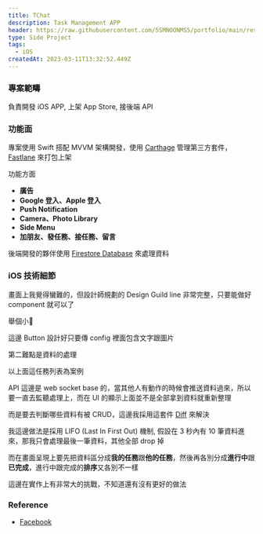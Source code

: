 ```yaml
---
title: TChat
description: Task Management APP
header: https://raw.githubusercontent.com/5SMNOONMS5/portfolio/main/resources/projects/tchat/tchat2.png
type: Side Project
tags:
  - iOS
createdAt: 2023-03-11T13:32:52.449Z
---
```


### 專案範疇

負責開發 iOS APP, 上架 App Store, 接後端 API

### 功能面

專案使用 Swift 搭配 MVVM 架構開發，使用 [Carthage](https://github.com/Carthage/Carthage) 管理第三方套件，[Fastlane](https://fastlane.tools/) 來打包上架

功能方面

* **廣告**
  <smart-figure src="https://raw.githubusercontent.com/5SMNOONMS5/portfolio/main/resources/projects/tchat/tchat5.png"></smart-figure>
* **Google 登入、Apple 登入**
  <smart-figure src="https://raw.githubusercontent.com/5SMNOONMS5/portfolio/main/resources/projects/tchat/tchat6.png"></smart-figure>
* **Push Notification**
  <smart-figure src="https://raw.githubusercontent.com/5SMNOONMS5/portfolio/main/resources/projects/tchat/tchat7.png"></smart-figure>
* **Camera、Photo Library**
  <smart-figure src="https://raw.githubusercontent.com/5SMNOONMS5/portfolio/main/resources/projects/tchat/tchat8.png"></smart-figure> 
* **Side Menu**
  <smart-figure src="https://raw.githubusercontent.com/5SMNOONMS5/portfolio/main/resources/projects/tchat/tchat9.png"></smart-figure>
* **加朋友、發任務、接任務、留言**
  <smart-figure src="https://raw.githubusercontent.com/5SMNOONMS5/portfolio/main/resources/projects/tchat/tchat10.png"></smart-figure>
  <smart-figure src="https://raw.githubusercontent.com/5SMNOONMS5/portfolio/main/resources/projects/tchat/tchat11.png"></smart-figure>

後端開發的夥伴使用 [Firestore Database](https://cloud.google.com/firestore?utm_source=google&utm_medium=cpc&utm_campaign=japac-SG-all-en-dr-SKWS-all-all-trial-DSA-dr-1605216&utm_content=text-ad-none-none-DEV_c-CRE_655856180813-ADGP_Hybrid+%7C+SKWS+-+BRO+%7C+DSA+~+All+Webpages-KWID_39700076131768134-dsa-1456167871416&userloc_9040379-network_g&utm_term=KW_&gad_source=1&gclid=Cj0KCQiAyeWrBhDDARIsAGP1mWSED2MSOv_Waz351u-cUvO-9caMVbP6BUz9PHmCT77tJpVdjwE-POkaAvGjEALw_wcB&gclsrc=aw.ds) 來處理資料

### iOS 技術細節

畫面上我覺得蠻難的，但設計師規劃的 Design Guild line 非常完整，只要能做好 component 就可以了

舉個小🌰

<smart-figure src="https://raw.githubusercontent.com/5SMNOONMS5/portfolio/main/resources/projects/tchat/tchat1.png"></smart-figure>

這邊 Button 設計好只要傳 config 裡面包含文字跟圖片

第二難點是資料的處理

<smart-figure src="https://raw.githubusercontent.com/5SMNOONMS5/portfolio/main/resources/projects/tchat/tchat4.png"></smart-figure>

以上面這任務列表為案例

API 這邊是 web socket base 的，當其他人有動作的時候會推送資料過來，所以要一直去監聽處理上，而在 UI 的顯示上面並不是全部拿到資料就重新整理

而是要去判斷哪些資料有被 CRUD，這邊我採用這套件 [Diff](https://github.com/wokalski/Diff.swift) 來解決

我這邊做法是採用 LIFO (Last In First Out) 機制, 假設在 3 秒內有 10 筆資料進來，那我只會處理最後一筆資料，其他全部 drop 掉

而在畫面呈現上要先把資料區分成**我的任務**跟**他的任務**，然後再各別分成**進行中**跟**已完成**，進行中跟完成的**排序**又各別不一樣

這邊在實作上有非常大的挑戰，不知道還有沒有更好的做法

### Reference

* [Facebook](https://www.facebook.com/tchat.work/)

